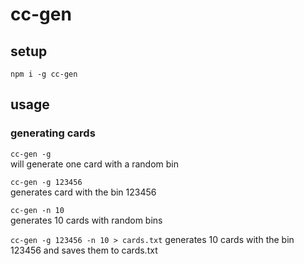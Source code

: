 # cc-gen

## setup
`npm i -g cc-gen`

## usage
### generating cards
`cc-gen -g`  
will generate one card with a random bin

`cc-gen -g 123456`  
generates card with the bin 123456

`cc-gen -n 10`  
generates 10 cards with random bins

`cc-gen -g 123456 -n 10 > cards.txt`
generates 10 cards with the bin 123456 and saves them to cards.txt